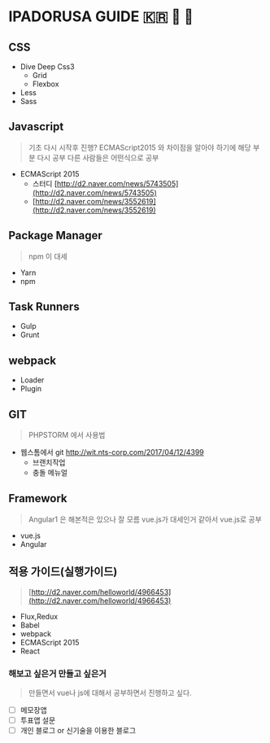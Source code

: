 # IPADORUSA GUIDE :kr: :art: :ghost:


## CSS
- Dive Deep Css3
    - Grid
    - Flexbox
- Less
- Sass


## Javascript
> 기초 다시 시작후 진행?
> ECMAScript2015 와 차이점을 알아야 하기에 해당 부분 다시 공부
> 다른 사람들은 어떤식으로 공부
- ECMAScript 2015
    - 스터디 [http://d2.naver.com/news/5743505](http://d2.naver.com/news/5743505)
    - [http://d2.naver.com/news/3552619](http://d2.naver.com/news/3552619)

## Package Manager
> npm 이 대세
- Yarn
- npm

## Task Runners
- Gulp
- Grunt

## webpack
- Loader
- Plugin

## GIT
> PHPSTORM 에서 사용법
- 웹스톰에서 git [http://wit.nts-corp.com/2017/04/12/4399 ](http://wit.nts-corp.com/2017/04/12/4399)
    - 브랜치작업
    - 충돌 메뉴얼
## Framework
> Angular1 은 해본적은 있으나 잘 모름
> vue.js가 대세인거 같아서 vue.js로 공부
- vue.js
- Angular

## 적용 가이드(실행가이드)
> [http://d2.naver.com/helloworld/4966453](http://d2.naver.com/helloworld/4966453)
- Flux,Redux
- Babel
- webpack
- ECMAScript 2015
- React

### 해보고 싶은거 만들고 싶은거
> 만들면서 vue나 js에 대해서 공부하면서 진행하고 싶다.
- [ ] 메모장앱
- [ ] 투표앱 설문
- [ ] 개인 블로그 or 신기술을 이용한 블로그
